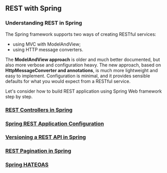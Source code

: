 ## REST with Spring

### Understanding REST in Spring

The Spring framework supports two ways of creating RESTful services:
- using MVC with ModelAndView;
- using HTTP message converters.<br>

The **ModelAndView approach** is older and much better documented, but also more verbose and configuration heavy. 
The new approach, based on **HttpMessageConverter and annotations**, is much more lightweight and easy to implement.
Configuration is minimal, and it provides sensible defaults for what you would expect from a RESTful service.

Let's consider how to build REST application using Spring Web framework step by step.

### [REST Controllers in Spring](./spring-rest-controller-content.md)

### [Spring REST Application Configuration](./spring-rest-application-configuration-content.md)

### [Versioning a REST API in Spring](./spring-versioning-rset-api-content.md)

### [REST Pagination in Spring](./spring-rest-pagination-content.md)

### [Spring HATEOAS](./spring-hateoas-content.md)
